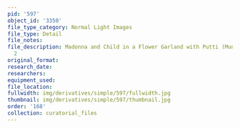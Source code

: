 ```yaml
---
pid: '597'
object_id: '3350'
file_type_category: Normal Light Images
file_type: Detail
file_notes:
file_description: Madonna and Child in a Flower Garland with Putti (Munich) - Detail
  2
original_format:
research_date:
researchers:
equipment_used:
file_location:
fullwidth: img/derivatives/simple/597/fullwidth.jpg
thumbnail: img/derivatives/simple/597/thumbnail.jpg
order: '168'
collection: curatorial_files
---
```

